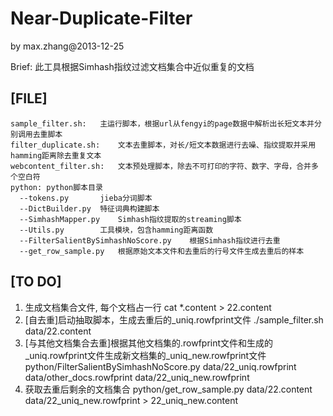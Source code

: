 # Near-Duplicate-Filter
  by max.zhang@2013-12-25

Brief:  此工具根据Simhash指纹过滤文档集合中近似重复的文档

## [FILE]
    sample_filter.sh:	主运行脚本，根据url从fengyi的page数据中解析出长短文本并分别调用去重脚本
    filter_duplicate.sh:	文本去重脚本，对长/短文本数据进行去噪、指纹提取并采用hamming距离除去重复文本
    webcontent_filter.sh:	文本预处理脚本，除去不可打印的字符、数字、字母，合并多个空白符
    python:	python脚本目录
      --tokens.py		jieba分词脚本
      --DictBuilder.py	特征词典构建脚本
      --SimhashMapper.py	Simhash指纹提取的streaming脚本
      --Utils.py		工具模块，包含hamming距离函数
      --FilterSalientBySimhashNoScore.py	根据Simhash指纹进行去重
      --get_row_sample.py	根据原始文本文件和去重后的行号文件生成去重后的样本

## [TO DO]
1.  生成文档集合文件, 每个文档占一行
    cat *.content > 22.content
2.  [自去重]启动抽取脚本，生成去重后的_uniq.rowfprint文件
    ./sample_filter.sh data/22.content
3.  [与其他文档集合去重]根据其他文档集的.rowfprint文件和生成的_uniq.rowfprint文件生成新文档集的_uniq_new.rowfprint文件
    python/FilterSalientBySimhashNoScore.py data/22_uniq.rowfprint data/other_docs.rowfprint  data/22_uniq_new.rowfprint
4.  获取去重后剩余的文档集合
    python/get_row_sample.py data/22.content data/22_uniq_new.rowfprint > 22_uniq_new.content
